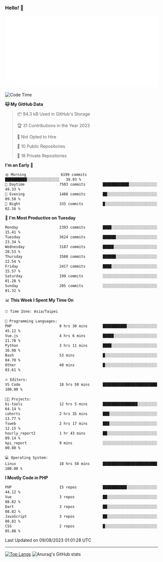 ### Hello! 👋

![Metrics](/metrics.classic.svg)

<!--START_SECTION:waka-->
![Code Time](http://img.shields.io/badge/Code%20Time-484%20hrs%2021%20mins-blue)

**🐱 My GitHub Data** 

> 📦 84.3 kB Used in GitHub's Storage 
 > 
> 🏆 31 Contributions in the Year 2023
 > 
> 🚫 Not Opted to Hire
 > 
> 📜 10 Public Repositories 
 > 
> 🔑 18 Private Repositories 
 > 
**I'm an Early 🐤** 

```text
🌞 Morning                6199 commits        ██████████░░░░░░░░░░░░░░░   39.93 % 
🌆 Daytime                7503 commits        ████████████░░░░░░░░░░░░░   48.33 % 
🌃 Evening                1488 commits        ██░░░░░░░░░░░░░░░░░░░░░░░   09.58 % 
🌙 Night                  335 commits         █░░░░░░░░░░░░░░░░░░░░░░░░   02.16 % 
```
📅 **I'm Most Productive on Tuesday** 

```text
Monday                   2393 commits        ████░░░░░░░░░░░░░░░░░░░░░   15.41 % 
Tuesday                  3624 commits        ██████░░░░░░░░░░░░░░░░░░░   23.34 % 
Wednesday                3187 commits        █████░░░░░░░░░░░░░░░░░░░░   20.53 % 
Thursday                 3500 commits        ██████░░░░░░░░░░░░░░░░░░░   22.54 % 
Friday                   2417 commits        ████░░░░░░░░░░░░░░░░░░░░░   15.57 % 
Saturday                 199 commits         ░░░░░░░░░░░░░░░░░░░░░░░░░   01.28 % 
Sunday                   205 commits         ░░░░░░░░░░░░░░░░░░░░░░░░░   01.32 % 
```


📊 **This Week I Spent My Time On** 

```text
🕑︎ Time Zone: Asia/Taipei

💬 Programming Languages: 
PHP                      8 hrs 30 mins       ███████████░░░░░░░░░░░░░░   45.12 % 
Vue.js                   4 hrs 6 mins        █████░░░░░░░░░░░░░░░░░░░░   21.78 % 
Python                   3 hrs 11 mins       ████░░░░░░░░░░░░░░░░░░░░░   16.98 % 
Bash                     53 mins             █░░░░░░░░░░░░░░░░░░░░░░░░   04.70 % 
Other                    40 mins             █░░░░░░░░░░░░░░░░░░░░░░░░   03.61 % 

🔥 Editors: 
VS Code                  18 hrs 50 mins      █████████████████████████   100.00 % 

🐱‍💻 Projects: 
bi-tools                 12 hrs 5 mins       ████████████████░░░░░░░░░   64.14 % 
cohorts                  2 hrs 35 mins       ███░░░░░░░░░░░░░░░░░░░░░░   13.77 % 
fsweb                    2 hrs 17 mins       ███░░░░░░░░░░░░░░░░░░░░░░   12.15 % 
hourly_report2           1 hr 43 mins        ██░░░░░░░░░░░░░░░░░░░░░░░   09.14 % 
kpi_report               9 mins              ░░░░░░░░░░░░░░░░░░░░░░░░░   00.80 % 

💻 Operating System: 
Linux                    18 hrs 50 mins      █████████████████████████   100.00 % 
```

**I Mostly Code in PHP** 

```text
PHP                      15 repos            ███████████░░░░░░░░░░░░░░   44.12 % 
Vue                      3 repos             ██░░░░░░░░░░░░░░░░░░░░░░░   08.82 % 
Dart                     3 repos             ██░░░░░░░░░░░░░░░░░░░░░░░   08.82 % 
JavaScript               3 repos             ██░░░░░░░░░░░░░░░░░░░░░░░   08.82 % 
CSS                      2 repos             █░░░░░░░░░░░░░░░░░░░░░░░░   05.88 % 
```




 Last Updated on 09/08/2023 01:01:28 UTC
<!--END_SECTION:waka-->

<hr>

<span style="display:inline-block">[![Top Langs](https://github-readme-stats.vercel.app/api/top-langs/?username=maureendadap&layout=compact&theme=transparent)](https://github.com/anuraghazra/github-readme-stats)</span>
<span style="display:inline-block">![Anurag's GitHub stats](https://github-readme-stats.vercel.app/api?username=maureendadap&show_icons=true&theme=transparent&count_private=true)</span>

<!--
**MaureenDadap/maureendadap** is a ✨ _special_ ✨ repository because its `README.md` (this file) appears on your GitHub profile.

Here are some ideas to get you started:

- 🔭 I’m currently working on ...
- 🌱 I’m currently learning ...
- 👯 I’m looking to collaborate on ...
- 🤔 I’m looking for help with ...
- 💬 Ask me about ...
- 📫 How to reach me: ...
- 😄 Pronouns: ...
- ⚡ Fun fact: ...
-->
